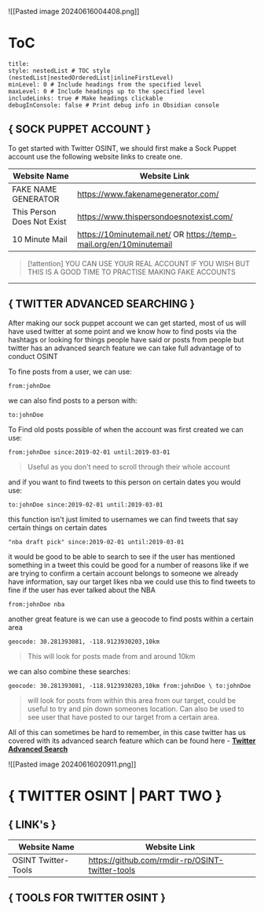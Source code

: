 ![[Pasted image 20240616004408.png]]

# ToC
```table-of-contents
title: 
style: nestedList # TOC style (nestedList|nestedOrderedList|inlineFirstLevel)
minLevel: 0 # Include headings from the specified level
maxLevel: 0 # Include headings up to the specified level
includeLinks: true # Make headings clickable
debugInConsole: false # Print debug info in Obsidian console
```

## { SOCK PUPPET ACCOUNT }
To get started with Twitter OSINT, we should first make a Sock Puppet account use the following website links to create one. 

| Website Name               | Website Link                                                       |
| -------------------------- | ------------------------------------------------------------------ |
| FAKE NAME GENERATOR        | https://www.fakenamegenerator.com/                                 |
| This Person Does Not Exist | https://www.thispersondoesnotexist.com/                            |
| 10 Minute Mail             | https://10minutemail.net/ OR https://temp-mail.org/en/10minutemail |

> [!attention]
> YOU CAN USE YOUR REAL ACCOUNT IF YOU WISH BUT THIS IS A GOOD TIME TO PRACTISE MAKING FAKE ACCOUNTS

-------
## { TWITTER ADVANCED SEARCHING }

After making our sock puppet account we can get started, most of us will have used twitter at some point and we know how to find posts via the hashtags or looking for things people have said or posts from people but twitter has an advanced search feature we can take full advantage of to conduct OSINT

To fine posts from a user, we can use:
```
from:johnDoe
```
we can also find posts to a person with:
```
to:johnDoe
```

To Find old posts possible of when the account was first created we can use:
```
from:johnDoe since:2019-02-01 until:2019-03-01
```
> Useful as you don't need to scroll through their whole account 

and if you want to find tweets to this person on certain dates you would use:
```
to:johnDoe since:2019-02-01 until:2019-03-01
```

this function isn't just limited to usernames we can find tweets that say certain things on certain dates
```
"nba draft pick" since:2019-02-01 until:2019-03-01
```

it would be good to be able to search to see if the user has mentioned something in a tweet this could be good for a number of reasons like if we are trying to confirm a certain account belongs to someone we already have information, say  our target likes nba we could use this to find tweets to fine if the user  has ever talked about the NBA
```
from:johnDoe nba
```

another great feature is we can use a geocode to find posts within a certain area
```
geocode: 30.281393081, -118.9123930203,10km
```
>This will look for posts made from and around 10km 

we can also combine these searches:
```
geocode: 30.281393081, -118.9123930203,10km from:johnDoe \ to:johnDoe
```
> will look for posts from within this area from our target, could be useful to try and pin down someones location. Can also be used to see user that have posted to our target from a certain area.

All of this can sometimes be hard to remember, in this case twitter has us covered with its advanced search feature which can be found here - [**Twitter Advanced Search**](https://twitter.com/search-advanced)

![[Pasted image 20240616020911.png]]

# { TWITTER OSINT | PART TWO }

## { LINK's }

| Website Name         | Website Link                                    |
| -------------------- | ----------------------------------------------- |
| OSINT Twitter- Tools | https://github.com/rmdir-rp/OSINT-twitter-tools |

## { TOOLS FOR TWITTER OSINT }

